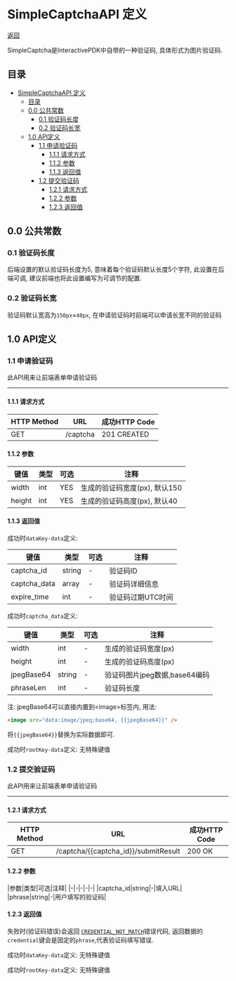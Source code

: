 # SimpleCaptchaAPI 定义

 [返回](README.md)   

 SimpleCaptcha是InteractivePDK中自带的一种验证码, 具体形式为图片验证码.

## 目录

- [SimpleCaptchaAPI 定义](#simplecaptchaapi-定义)
  - [目录](#目录)
  - [0.0 公共常数](#00-公共常数)
    - [0.1 验证码长度](#01-验证码长度)
    - [0.2 验证码长宽](#02-验证码长宽)
  - [1.0 API定义](#10-api定义)
    - [1.1 申请验证码](#11-申请验证码)
      - [1.1.1 请求方式](#111-请求方式)
      - [1.1.2 参数](#112-参数)
      - [1.1.3 返回值](#113-返回值)
    - [1.2 提交验证码](#12-提交验证码)
      - [1.2.1 请求方式](#121-请求方式)
      - [1.2.2 参数](#122-参数)
      - [1.2.3 返回值](#123-返回值)

## 0.0 公共常数

### 0.1 验证码长度

后端设置的默认验证码长度为5, 意味着每个验证码默认长度5个字符, 此设置在后端可调, 建议前端也将此设置编写为可调节的配置.

### 0.2 验证码长宽

验证码默认宽高为`150px`×`40px`, 在申请验证码时前端可以申请长宽不同的验证码

## 1.0 API定义

### 1.1 申请验证码

此API用来让前端表单申请验证码

---

#### 1.1.1 请求方式

|HTTP Method|URL|成功HTTP Code|
|-|-|-|
|GET|/captcha|201 CREATED|

#### 1.1.2 参数

|键值|类型|可选|注释|
|-|-|-|-|
|width|int|YES|生成的验证码宽度(px), 默认150|
|height|int|YES|生成的验证码高度(px), 默认40|

#### 1.1.3 返回值
成功时`dataKey-data`定义:

|键值|类型|可选|注释|
|-|-|-|-|
|captcha_id|string|-|验证码ID|
|captcha_data|array|-|验证码详细信息|
|expire_time|int|-|验证码过期UTC时间|

成功时`captcha_data`定义:

|键值|类型|可选|注释|
|-|-|-|-|
|width|int|-|生成的验证码宽度(px)|
|height|int|-|生成的验证码高度(px)|
|jpegBase64|string|-|验证码图片jpeg数据,base64编码|
|phraseLen|int|-|验证码长度|

注: jpegBase64可以直接内置到&lt;image&gt;标签内, 用法:

```html
<image src="data:image/jpeg;base64, {{jpegBase64}}" />
```

将`{{jpegBase64}}`替换为实际数据即可.

成功时`rootKey-data`定义: 无特殊键值

### 1.2 提交验证码

此API用来让前端表单申请验证码

---

#### 1.2.1 请求方式

|HTTP Method|URL|成功HTTP Code|
|-|-|-|
|GET|/captcha/{{captcha_id}}/submitResult|200 OK|

#### 1.2.2 参数

|参数|类型|可选|注释|
|-|-|-|-|-|
|captcha_id|string|-|填入URL|
|phrase|string|-|用户填写的验证码|


#### 1.2.3 返回值

失败时(验证码错误)会返回 [`CREDENTIAL_NOT_MATCH`](API.md#02-错误代码errorcode)错误代码, 返回数据的`credential`键会是固定的`phrase`,代表验证码填写错误.

成功时`dataKey-data`定义: 无特殊键值

成功时`rootKey-data`定义: 无特殊键值